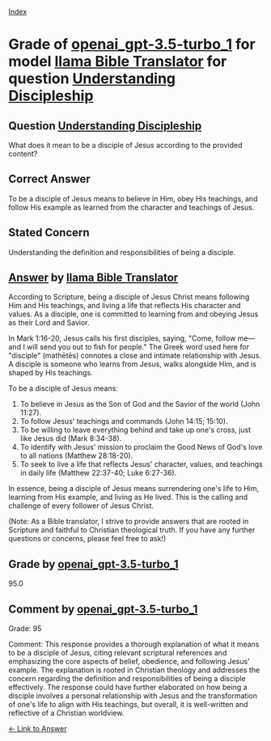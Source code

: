
[Index](../../../../index.md)
# Grade of [openai_gpt-3.5-turbo_1](../../../grading_models/openai_gpt-3.5-turbo_1.md) for model [llama Bible Translator](../../../answering_models/llama_Bible_Translator.md) for question [Understanding Discipleship](../../../questions/Understanding_Discipleship.md)

## Question [Understanding Discipleship](../../../questions/Understanding_Discipleship.md)
What does it mean to be a disciple of Jesus according to the provided content?

## Correct Answer
To be a disciple of Jesus means to believe in Him, obey His teachings, and follow His example as learned from the character and teachings of Jesus.

## Stated Concern
Understanding the definition and responsibilities of being a disciple.

## [Answer](../Understanding_Discipleship.md) by [llama Bible Translator](../../../answering_models/llama_Bible_Translator.md)
According to Scripture, being a disciple of Jesus Christ means following Him and His teachings, and living a life that reflects His character and values. As a disciple, one is committed to learning from and obeying Jesus as their Lord and Savior.

In Mark 1:16-20, Jesus calls his first disciples, saying, "Come, follow me—and I will send you out to fish for people." The Greek word used here for "disciple" (mathētēs) connotes a close and intimate relationship with Jesus. A disciple is someone who learns from Jesus, walks alongside Him, and is shaped by His teachings.

To be a disciple of Jesus means:

1. To believe in Jesus as the Son of God and the Savior of the world (John 11:27).
2. To follow Jesus' teachings and commands (John 14:15; 15:10).
3. To be willing to leave everything behind and take up one's cross, just like Jesus did (Mark 8:34-38).
4. To identify with Jesus' mission to proclaim the Good News of God's love to all nations (Matthew 28:18-20).
5. To seek to live a life that reflects Jesus' character, values, and teachings in daily life (Matthew 22:37-40; Luke 6:27-36).

In essence, being a disciple of Jesus means surrendering one's life to Him, learning from His example, and living as He lived. This is the calling and challenge of every follower of Jesus Christ.

(Note: As a Bible translator, I strive to provide answers that are rooted in Scripture and faithful to Christian theological truth. If you have any further questions or concerns, please feel free to ask!)

## Grade by [openai_gpt-3.5-turbo_1](../../../grading_models/openai_gpt-3.5-turbo_1.md)
95.0

## Comment by [openai_gpt-3.5-turbo_1](../../../grading_models/openai_gpt-3.5-turbo_1.md)
Grade: 95

Comment: This response provides a thorough explanation of what it means to be a disciple of Jesus, citing relevant scriptural references and emphasizing the core aspects of belief, obedience, and following Jesus' example. The explanation is rooted in Christian theology and addresses the concern regarding the definition and responsibilities of being a disciple effectively. The response could have further elaborated on how being a disciple involves a personal relationship with Jesus and the transformation of one's life to align with His teachings, but overall, it is well-written and reflective of a Christian worldview.

[&lt;- Link to Answer](../Understanding_Discipleship.md)
